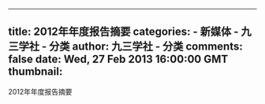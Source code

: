 
---
title: 2012年年度报告摘要
categories: 
    - 新媒体
    - 九三学社 - 分类
author: 九三学社 - 分类
comments: false
date: Wed, 27 Feb 2013 16:00:00 GMT
thumbnail: 
---

<div>   
2012年年度报告摘要  
</div>
            